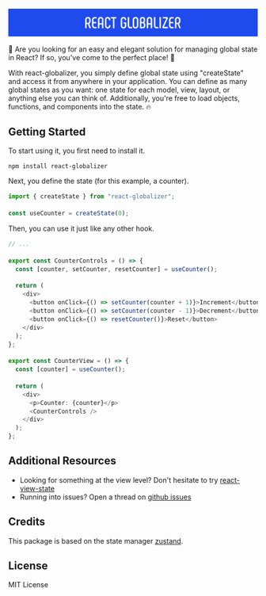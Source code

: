 ![logo](./images/logo.png)

👋 Are you looking for an easy and elegant solution for managing global state in React? If so, you've come to the perfect place! 🎉

With react-globalizer, you simply define global state using "createState" and access it from anywhere in your application.
You can define as many global states as you want: one state for each model, view, layout, or anything else you can think of.
Additionally, you're free to load objects, functions, and components into the state. 🔥

## Getting Started
To start using it, you first need to install it.

``` shell
npm install react-globalizer
```

Next, you define the state (for this example, a counter).

``` typescript
import { createState } from "react-globalizer";

const useCounter = createState(0);
```

Then, you can use it just like any other hook.

``` typescript
// ...

export const CounterControls = () => {
  const [counter, setCounter, resetCounter] = useCounter();

  return (
    <div>
      <button onClick={() => setCounter(counter + 1)}>Increment</button>
      <button onClick={() => setCounter(counter - 1)}>Decrement</button>
      <button onClick={() => resetCounter()}>Reset</button>
    </div>
  );
};

export const CounterView = () => {
  const [counter] = useCounter();

  return (
    <div>
      <p>Counter: {counter}</p>
      <CounterControls />
    </div>
  );
};
```

## Additional Resources

- Looking for something at the view level? Don't hesitate to try [react-view-state](https://www.npmjs.com/package/react-view-state)
- Running into issues? Open a thread on [github issues](https://github.com/ccencisoj/react-globalizer/issues)

## Credits

This package is based on the state manager [zustand](https://www.npmjs.com/package/zustand). 


## License

MIT License

